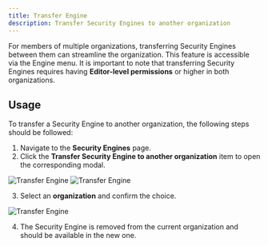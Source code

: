 ```yaml
---
title: Transfer Engine
description: Transfer Security Engines to another organization
---
```


For members of multiple organizations, transferring Security Engines between them can streamline the organization. This feature is accessible via the Engine menu. It is important to note that transferring Security Engines requires having **Editor-level permissions** or higher in both organizations.

## Usage

To transfer a Security Engine to another organization, the following steps should be followed:

1. Navigate to the **Security Engines** page.
2. Click the **Transfer Security Engine to another organization** item to open the corresponding modal.

![Transfer Engine](/img/console/security_engines/transfer-engine.png)
![Transfer Engine](/img/console/security_engines/transfer-engine-modal.png)

3. Select an **organization** and confirm the choice.

![Transfer Engine](/img/console/security_engines/transfer-engine-organization.png)

4. The Security Engine is removed from the current organization and should be available in the new one.
